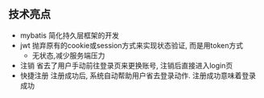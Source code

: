 ## 技术亮点
- mybatis 简化持久层框架的开发
- jwt 抛弃原有的cookie或session方式来实现状态验证, 而是用token方式
   - 无状态,减少服务端压力
- 注销 省去了用户手动前往登录页来更换账号, 注销后直接进入login页
- 快捷注册 注册成功后, 系统自动帮助用户省去登录动作. 注册成功意味着登录成功